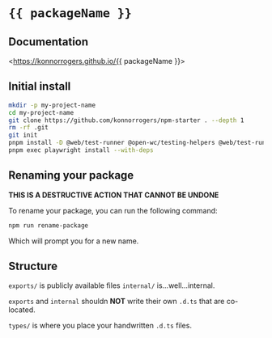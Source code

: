 # `{{ packageName }}`

## Documentation

<https://konnorrogers.github.io/{{ packageName }}>

## Initial install

```bash
mkdir -p my-project-name
cd my-project-name
git clone https://github.com/konnorrogers/npm-starter . --depth 1
rm -rf .git
git init
pnpm install -D @web/test-runner @open-wc/testing-helpers @web/test-runner-playwright typescript rimraf @esm-bundle/chai playwright
pnpm exec playwright install --with-deps
```

## Renaming your package

**THIS IS A DESTRUCTIVE ACTION THAT CANNOT BE UNDONE**

To rename your package, you can run the following command:

```bash
npm run rename-package
```

Which will prompt you for a new name.

## Structure

`exports/` is publicly available files
`internal/` is...well...internal.

`exports` and `internal` shouldn **NOT** write their own `.d.ts` that are co-located.

`types/` is where you place your handwritten `.d.ts` files.
